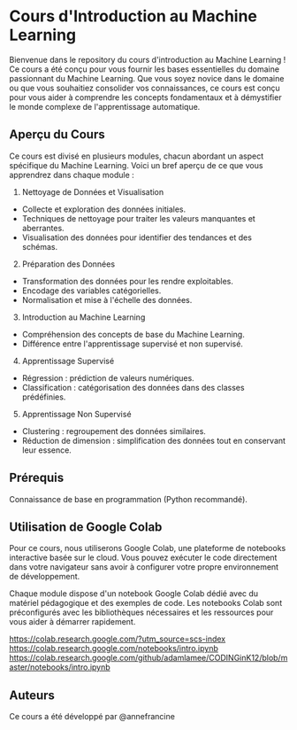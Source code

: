 # Cours d'Introduction au Machine Learning

Bienvenue dans le repository du cours d'introduction au Machine Learning ! Ce cours a été conçu pour vous fournir les bases essentielles du domaine passionnant du Machine Learning. Que vous soyez novice dans le domaine ou que vous souhaitiez consolider vos connaissances, ce cours est conçu pour vous aider à comprendre les concepts fondamentaux et à démystifier le monde complexe de l'apprentissage automatique.

## **Aperçu du Cours**
Ce cours est divisé en plusieurs modules, chacun abordant un aspect spécifique du Machine Learning. Voici un bref aperçu de ce que vous apprendrez dans chaque module :

1. Nettoyage de Données et Visualisation

- Collecte et exploration des données initiales.
- Techniques de nettoyage pour traiter les valeurs manquantes et aberrantes.
- Visualisation des données pour identifier des tendances et des schémas.

2. Préparation des Données
- Transformation des données pour les rendre exploitables.
- Encodage des variables catégorielles.
- Normalisation et mise à l'échelle des données.

3. Introduction au Machine Learning
- Compréhension des concepts de base du Machine Learning.
- Différence entre l'apprentissage supervisé et non supervisé.

4. Apprentissage Supervisé
- Régression : prédiction de valeurs numériques.
- Classification : catégorisation des données dans des classes prédéfinies.

5. Apprentissage Non Supervisé
- Clustering : regroupement des données similaires.
- Réduction de dimension : simplification des données tout en conservant leur essence.

## Prérequis
Connaissance de base en programmation (Python recommandé).

## Utilisation de Google Colab
Pour ce cours, nous utiliserons Google Colab, une plateforme de notebooks interactive basée sur le cloud. Vous pouvez exécuter le code directement dans votre navigateur sans avoir à configurer votre propre environnement de développement.

Chaque module dispose d'un notebook Google Colab dédié avec du matériel pédagogique et des exemples de code.
Les notebooks Colab sont préconfigurés avec les bibliothèques nécessaires et les ressources pour vous aider à démarrer rapidement.

https://colab.research.google.com/?utm_source=scs-index
https://colab.research.google.com/notebooks/intro.ipynb
https://colab.research.google.com/github/adamlamee/CODINGinK12/blob/master/notebooks/intro.ipynb

## Auteurs
Ce cours a été développé par @annefrancine
